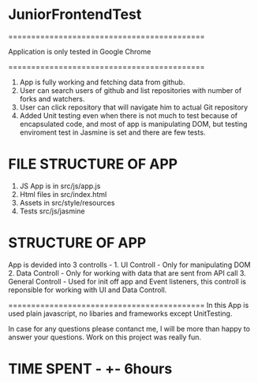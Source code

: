 # JuniorFrontendTest
===========================================

Application is only tested in Google Chrome 

===========================================

1. App is fully working and fetching data from github.
2. User can search users of github and list repositories with number of forks and watchers.
3. User can click repository that will navigate him to actual Git repository
4. Added Unit testing even when there is not much to test because of encapsulated code, and most of app is manipulating DOM, but testing enviroment test in Jasmine is set and there are few tests.

FILE STRUCTURE OF APP
===========================================

  1. JS App is in src/js/app.js
  2. Html files in src/index.html
  3. Assets in src/style/resources
  4. Tests src/js/jasmine

STRUCTURE OF APP
===========================================

App is devided into 3 controlls - 1. UI Controll - Only for manipulating DOM
                                  2. Data Controll - Only for working with data that are sent from API call
                                  3. General Controll - Used for init off app and Event listeners, this controll is reponsible
                                                        for working with UI and Data Controll.  
  

===========================================
In this App is used plain javascript, no libaries and frameworks except UnitTesting.

In case for any questions please contanct me, I will be more than happy to answer your questions. Work on this project
was really fun.


TIME SPENT - +- 6hours
===========================================
